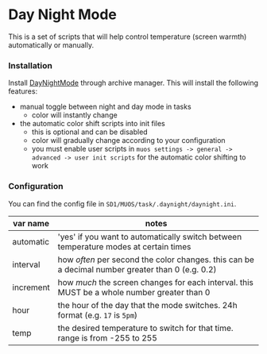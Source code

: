 # Day Night Mode

This is a set of scripts that will help control temperature (screen warmth) automatically or manually.

### Installation

Install [DayNightMode](day-night/DayNightMode.zip) through archive manager. This will install the following features:

- manual toggle between night and day mode in tasks
    - color will instantly change
- the automatic color shift scripts into init files
    - this is optional and can be disabled
    - color will gradually change according to your configuration
    - you must enable user scripts in `muos settings -> general -> advanced -> user init scripts` for the automatic color shifting to work

### Configuration

You can find the config file in `SD1/MUOS/task/.daynight/daynight.ini`.

| var name | notes |
| -------- |------ |
| automatic | 'yes' if you want to automatically switch between temperature modes at certain times |
| interval | how *often* per second the color changes. this can be a decimal number greater than 0 (e.g. 0.2) |
| increment | how *much* the screen changes for each interval. this MUST be a whole number greater than 0 |
| hour | the hour of the day that the mode switches. 24h format (e.g. `17` is `5pm`) |
| temp | the desired temperature to switch for that time. range is from -255 to 255 |
